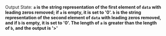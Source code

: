 Output State: **`a` is the string representation of the first element of `data` with leading zeros removed; if `a` is empty, it is set to '0'. `b` is the string representation of the second element of `data` with leading zeros removed, and if `b` is empty, it is set to '0'. The length of `a` is greater than the length of `b`, and the output is '>'**
